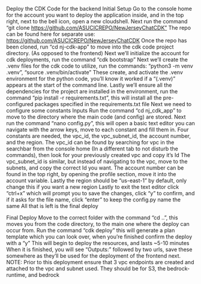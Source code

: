Deploy the CDK Code for the backend
Initial Setup
Go to the console home for the account you want to deploy the application inside, and in the top right, next to the bell icon, open a new cloudshell.
Next run the command “git clone https://github.com/ASUCICREPO/NewJerseyChatCDK” The repo can be found here for separate use: https://github.com/ASUCICREPO/NewJerseyChatCDK 
Once the repo has been cloned, run “cd nj-cdk-app” to move into the cdk code project directory. (As opposed to the frontend)
Next we’ll initialize the account for cdk deployments, run the command “cdk bootstrap”
Next we’ll create the .venv files for the cdk code to utilize, run the commands:
 “python3 -m venv .venv”,
“source .venv/bin/activate”
These create, and activate the .venv environment for the python code, you’ll know it worked if a “(.venv)” appears at the start of the command line.
Lastly we’ll ensure all the dependencies for the project are installed in the environment, run the command “pip install -r requirements.txt”, this will install all the pre-configured packages specified in the requirements.txt file
Next we need to configure some constants
Inputs
Run the command “cd nj_cdk_app” to move to the directory where the main code (and config) are stored.
Next run the command “nano config.py”, this will open a basic text editor you can navigate with the arrow keys, move to each constant and fill them in.
Four constants are needed, the vpc_id, the vpc_subnet_id, the account number, and the region.
The vpc_id can be found by searching for vpc in the searchbar from the console home (In a different tab to not disturb the commands), then look for your previously created vpc and copy it’s Id
The vpc_subnet_id is similar, but instead of navigating to the vpc, move to the subnets, and copy the correct Id you want.
The account number can be found in the top right, by opening the profile section, move it into the account variable.
Lastly the region should be “us-east-1” by default, only change this if you want a new region
Lastly to exit the text editor click “ctrl+x” which will prompt you to save the changes, click “y” to confirm, and if it asks for the file name, click “enter” to keep the config.py name the same
All that is left is the final deploy



Final Deploy
Move to the correct folder with the command “cd ..”, this moves you from the code directory, to the main one where the deploy can occur from.
Run the command “cdk deploy” this will generate a plan template which you can look over, when you’re finished confirm the deploy with a “y”
This will begin to deploy the resources, and lasts ~5-10 minutes
When it is finished, you will see “Outputs:” followed by two urls, save these somewhere as they’ll be used for the deployment of the frontend next.
NOTE: Prior to this deployment ensure that 3 vpc endpoints are created and attached to the vpc and subnet used. They should be for S3, the bedrock-runtime, and bedrock
